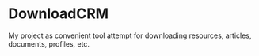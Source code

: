 # DownloadCRM
My project as convenient tool attempt for downloading resources, articles, documents, profiles, etc.
